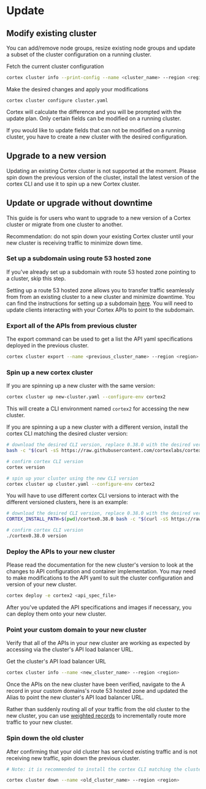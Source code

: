# Update

## Modify existing cluster

You can add/remove node groups, resize existing node groups and update a subset of the cluster configuration on a running cluster.

Fetch the current cluster configuration

```bash
cortex cluster info --print-config --name <cluster_name> --region <region> > cluster.yaml # fetch the current cluster configuration
```

Make the desired changes and apply your modifications

```
cortex cluster configure cluster.yaml
```

Cortex will calculate the difference and you will be prompted with the update plan. Only certain fields can be modified on a running cluster.

If you would like to update fields that can not be modified on a running cluster, you have to create a new cluster with the desired configuration.

## Upgrade to a new version

Updating an existing Cortex cluster is not supported at the moment. Please spin down the previous version of the cluster, install the latest version of the cortex CLI and use it to spin up a new Cortex cluster.

## Update or upgrade without downtime

This guide is for users who want to upgrade to a new version of a Cortex cluster or migrate from one cluster to another.

Recommendation: do not spin down your existing Cortex cluster until your new cluster is receiving traffic to minimize down time.

### Set up a subdomain using route 53 hosted zone

If you've already set up a subdomain with route 53 hosted zone pointing to a cluster, skip this step.

Setting up a route 53 hosted zone allows you to transfer traffic seamlessly from from an existing cluster to a new cluster and minimize downtime. You can find the instructions for setting up a subdomain [here](../networking/custom-domain.md). You will need to update clients interacting with your Cortex APIs to point to the subdomain.

### Export all of the APIs from previous cluster

The export command can be used to get a list the API yaml specifications deployed in the previous cluster.

```bash
cortex cluster export --name <previous_cluster_name> --region <region>
```

### Spin up a new cortex cluster

If you are spinning up a new cluster with the same version:

```bash
cortex cluster up new-cluster.yaml --configure-env cortex2
```

This will create a CLI environment named `cortex2` for accessing the new cluster.

If you are spinning a up a new cluster with a different version, install the cortex CLI matching the desired cluster version:

```bash
# download the desired CLI version, replace 0.38.0 with the desired version (Note the "v"):
bash -c "$(curl -sS https://raw.githubusercontent.com/cortexlabs/cortex/v0.38.0/get-cli.sh)"

# confirm cortex CLI version
cortex version

# spin up your cluster using the new CLI version
cortex cluster up cluster.yaml --configure-env cortex2
```

You will have to use different cortex CLI versions to interact with the different versioned clusters, here is an example:

```bash
# download the desired CLI version, replace 0.38.0 with the desired version (Note the "v"):
CORTEX_INSTALL_PATH=$(pwd)/cortex0.38.0 bash -c "$(curl -sS https://raw.githubusercontent.com/cortexlabs/cortex/v0.38.0/get-cli.sh)"

# confirm cortex CLI version
./cortex0.38.0 version
```

### Deploy the APIs to your new cluster

Please read the documentation for the new cluster's version to look at the changes to API configuration and container implementation. You may need to make modifications to the API yaml to suit the cluster configuration and version of your new cluster.

```bash
cortex deploy -e cortex2 <api_spec_file>
```

After you've updated the API specifications and images if necessary, you can deploy them onto your new cluster.

### Point your custom domain to your new cluster

Verify that all of the APIs in your new cluster are working as expected by accessing via the cluster's API load balancer URL.

Get the cluster's API load balancer URL

```bash
cortex cluster info --name <new_cluster_name> --region <region>
```

Once the APIs on the new cluster have been verified, navigate to the A record in your custom domains's route 53 hosted zone and updated the Alias to point the new cluster's API load balancer URL.

Rather than suddenly routing all of your traffic from the old cluster to the new cluster, you can use [weighted records](https://docs.aws.amazon.com/Route53/latest/DeveloperGuide/routing-policy.html#routing-policy-weighted) to incrementally route more traffic to your new cluster.

### Spin down the old cluster

After confirming that your old cluster has serviced existing traffic and is not receiving new traffic, spin down the previous cluster.

```bash
# Note: it is recommended to install the cortex CLI matching the cluster's version to more effectively spin down the cluster

cortex cluster down --name <old_cluster_name> --region <region>
```
